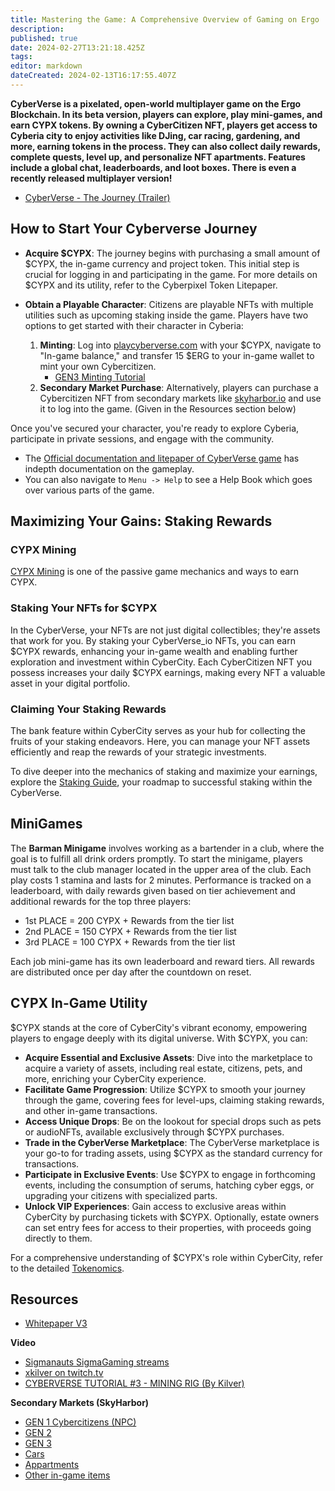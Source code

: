 ```yaml
---
title: Mastering the Game: A Comprehensive Overview of Gaming on Ergo
description: 
published: true
date: 2024-02-27T13:21:18.425Z
tags: 
editor: markdown
dateCreated: 2024-02-13T16:17:55.407Z
---
```


**CyberVerse is a pixelated, open-world multiplayer game on the Ergo Blockchain. In its beta version, players can explore, play mini-games, and earn CYPX tokens. By owning a CyberCitizen NFT, players get access to Cyberia city to enjoy activities like DJing, car racing, gardening, and more, earning tokens in the process. They can also collect daily rewards, complete quests, level up, and personalize NFT apartments. Features include a global chat, leaderboards, and loot boxes. There is even a recently released multiplayer version!**
- [CyberVerse - The Journey (Trailer)](https://www.youtube.com/watch?v=SZh_vjE96ZU)


## How to Start Your Cyberverse Journey



- **Acquire $CYPX**: The journey begins with purchasing a small amount of $CYPX, the in-game currency and project token. This initial step is crucial for logging in and participating in the game. For more details on $CYPX and its utility, refer to the Cyberpixel Token Litepaper.

- **Obtain a Playable Character**: Citizens are playable NFTs with multiple utilities such as upcoming staking inside the game.  Players have two options to get started with their character in Cyberia:
   1. **Minting**: Log into [playcyberverse.com](http://playcyberverse.com) with your $CYPX, navigate to "In-game balance," and transfer 15 $ERG to your in-game wallet to mint your own Cybercitizen.
   		- [GEN3 Minting Tutorial](https://www.youtube.com/watch?v=GkWRoBSjFt0)
   2. **Secondary Market Purchase**: Alternatively, players can purchase a Cybercitizen NFT from secondary markets like [skyharbor.io](http://skyharbor.io) and use it to log into the game. (Given in the Resources section below) 

Once you've secured your character, you're ready to explore Cyberia, participate in private sessions, and engage with the community.

- The [Official documentation and litepaper of CyberVerse game](https://docs.cyberversegame.io/cyberverse-litepaper/) has indepth documentation on the gameplay. 
- You can also navigate to `Menu -> Help` to see a Help Book which goes over various parts of the game. 


## Maximizing Your Gains: Staking Rewards


### CYPX Mining

[CYPX Mining](https://cyberverse.fandom.com/wiki/CYPX_Mining) is one of the passive game mechanics and ways to earn CYPX.

### Staking Your NFTs for $CYPX

In the CyberVerse, your NFTs are not just digital collectibles; they're assets that work for you. By staking your CyberVerse_io NFTs, you can earn $CYPX rewards, enhancing your in-game wealth and enabling further exploration and investment within CyberCity. Each CyberCitizen NFT you possess increases your daily $CYPX earnings, making every NFT a valuable asset in your digital portfolio.

### Claiming Your Staking Rewards

The bank feature within CyberCity serves as your hub for collecting the fruits of your staking endeavors. Here, you can manage your NFT assets efficiently and reap the rewards of your strategic investments.

To dive deeper into the mechanics of staking and maximize your earnings, explore the [Staking Guide](https://docs.cyberversegame.io/cyberverse-whitepaper/cyberverse-guide/bank), your roadmap to successful staking within the CyberVerse.



## MiniGames

The **Barman Minigame** involves working as a bartender in a club, where the goal is to fulfill all drink orders promptly. To start the minigame, players must talk to the club manager located in the upper area of the club. Each play costs 1 stamina and lasts for 2 minutes. Performance is tracked on a leaderboard, with daily rewards given based on tier achievement and additional rewards for the top three players: 

- 1st PLACE = 200 CYPX + Rewards from the tier list
- 2nd PLACE = 150 CYPX + Rewards from the tier list
- 3rd PLACE = 100 CYPX + Rewards from the tier list


Each job mini-game has its own leaderboard and reward tiers. All rewards are distributed once per day after the countdown on reset.


## CYPX In-Game Utility


$CYPX stands at the core of CyberCity's vibrant economy, empowering players to engage deeply with its digital universe. With $CYPX, you can:

- **Acquire Essential and Exclusive Assets**: Dive into the marketplace to acquire a variety of assets, including real estate, citizens, pets, and more, enriching your CyberCity experience.
- **Facilitate Game Progression**: Utilize $CYPX to smooth your journey through the game, covering fees for level-ups, claiming staking rewards, and other in-game transactions.
- **Access Unique Drops**: Be on the lookout for special drops such as pets or audioNFTs, available exclusively through $CYPX purchases.
- **Trade in the CyberVerse Marketplace**: The CyberVerse marketplace is your go-to for trading assets, using $CYPX as the standard currency for transactions.
- **Participate in Exclusive Events**: Use $CYPX to engage in forthcoming events, including the consumption of serums, hatching cyber eggs, or upgrading your citizens with specialized parts.
- **Unlock VIP Experiences**: Gain access to exclusive areas within CyberCity by purchasing tickets with $CYPX. Optionally, estate owners can set entry fees for access to their properties, with proceeds going directly to them.

For a comprehensive understanding of $CYPX's role within CyberCity, refer to the detailed [Tokenomics](https://docs.cyberversegame.io/cyberverse-whitepaper/cyberverse-guide/cyberverses-tokens/cypx-token).



## Resources

- [Whitepaper V3](https://docs.cyberversegame.io/whitepaper-v3./) 


**Video**

- [Sigmanauts SigmaGaming streams](https://www.youtube.com/@ergosigmanauts/streams) 
- [xkilver on twitch.tv](https://www.twitch.tv/xkilver/videos)
- [CYBERVERSE TUTORIAL #3 - MINING RIG (By Kilver)](https://www.youtube.com/watch?v=O3m4GFNpcWo)

**Secondary Markets (SkyHarbor)**

- [GEN 1 Cybercitizens (NPC)](https://skyharbor.io/collection/ergopixels) 
- [GEN 2](https://skyharbor.io/collection/cybercitizens)
- [GEN 3](https://skyharbor.io/collection/cybercitizensgen3)
- [Cars](https://skyharbor.io/collection/cybercars)
- [Appartments](https://skyharbor.io/collection/cyberia)
- [Other in-game items](https://skyharbor.io/collection/cyberverse)
